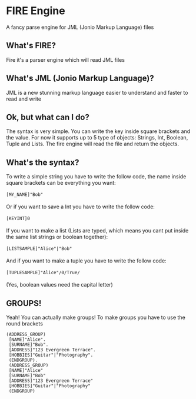 # FIRE Engine
A fancy parse engine for JML (Jonio Markup Language) files

<h2>What's FIRE?</h2>
<p>Fire it's a parser engine which will read JML files</p>

<h2>What's JML (Jonio Markup Language)?</h2>
<p>JML is a new stunning markup language easier to understand and faster to read and write</p>

<h2>Ok, but what can I do?</h2>
<p>The syntax is very simple. You can write the key inside square brackets and the value. For now it supports up to 5 type of objects: Strings, Int, Boolean, Tuple and Lists. The fire engine will read the file and return the objects.</p>

<h2>What's the syntax?</h2>
<p>To write a simple string you have to write the follow code, the name inside square brackets can be everything you want:</br>
</br>
  <code>[MY_NAME]"Bob"</code></br></br>
  Or if you want to save a Int you have to write the follow code:</br></br>
  <code>[KEYINT]0</code></br></br>
  If you want to make a list (Lists are typed, which means you cant put inside the same list strings or boolean together):</br>
  </br>
  <code>[LISTSAMPLE]"Alice"|"Bob"</code></br></br>
  And if you want to make a tuple you have to write the follow code:</br></br>
  <code>[TUPLESAMPLE]"Alice"/0/True/</code></br></br>
  (Yes, boolean values need the capital letter)</br>
</p>
<h2> GROUPS! </h2>
<p> Yeah! You can actually make groups! To make groups you have to use the round brackets
</br>



 ```
 (ADDRESS_GROUP)
  [NAME]"Alice". 
  [SURNAME]"Bob". 
  [ADDRESS]"123 Evergreen Terrace". 
  [HOBBIES]"Guitar"|"Photography". 
  (ENDGROUP). 
  (ADDRESS_GROUP)  
  [NAME]"Alice"  
  [SURNAME]"Bob"  
  [ADDRESS]"123 Evergreen Terrace"  
  [HOBBIES]"Guitar"|"Photography"  
  (ENDGROUP)
```
